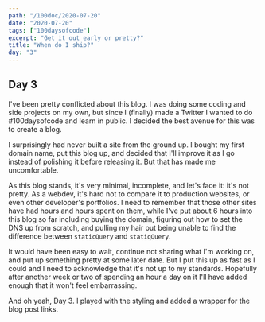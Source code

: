 ```yaml
---
path: "/100doc/2020-07-20"
date: "2020-07-20"
tags: ["100daysofcode"]
excerpt: "Get it out early or pretty?"
title: "When do I ship?"
day: "3"
---
```


## Day 3

I've been pretty conflicted about this blog. I was doing some coding and side projects on my own, but since I (finally) made a Twitter I wanted to do \#100daysofcode and learn in public. I decided the best avenue for this was to create a blog.

I surprisingly had never built a site from the ground up. I bought my first domain name, put this blog up, and decided that I'll improve it as I go instead of polishing it before releasing it. But that has made me uncomfortable.

As this blog stands, it's very minimal, incomplete, and let's face it: it's not pretty. As a webdev, it's hard not to compare it to production websites, or even other developer's portfolios. I need to remember that those other sites have had hours and hours spent on them, while I've put about 6 hours into this blog so far including buying the domain, figuring out how to set the DNS up from scratch, and pulling my hair out being unable to find the difference between `staticQuery` and `statiqQuery`.

It would have been easy to wait, continue not sharing what I'm working on, and put up something pretty at some later date. But I put this up as fast as I could and I need to acknowledge that it's not up to my standards. Hopefully after another week or two of spending an hour a day on it I'll have added enough that it won't feel embarrassing.

And oh yeah, Day 3. I played with the styling and added a wrapper for the blog post links.
